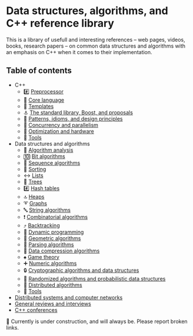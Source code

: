# Data structures, algorithms, and C++ reference library

This is a library of usefull and interesting references – web pages, videos, books, research papers – on common data structures and algorithms with an emphasis on C++ when it comes to their implementation.

## Table of contents

- C++
	* :hash: [Preprocessor](cpp/preprocessor.md)
	* :chestnut: [Core language](cpp/core_language.md)
	* :white_square_button: [Templates](cpp/templates.md)
	* :anchor: [The standard library, Boost, and proposals](cpp/std_library.md)
	* :bookmark_tabs: [Patterns, idioms, and design principles](cpp/patterns_and_idioms.md)
	* :twisted_rightwards_arrows: [Concurrency and parallelism](cpp/concurrency_and_parallelism.md)
	* :rocket: [Optimization and hardware](cpp/optimization_and_hardware.md)
	* :wrench: [Tools](cpp/tools.md)
- Data structures and algorithms
	* :microscope: [Algorithm analysis](data_structures_and_algorithms/algorithm_analysis.md)
	* :keycap_ten: [Bit algorithms](data_structures_and_algorithms/bit_algorithms.md)
	* :1234: [Sequence algorithms](data_structures_and_algorithms/sequence.md)
	* :signal_strength: [Sorting](data_structures_and_algorithms/sorting.md)
	* :left_right_arrow: [Lists](data_structures_and_algorithms/lists.md)
	* :deciduous_tree: [Trees](data_structures_and_algorithms/trees.md)
	* :hash: [Hash tables](data_structures_and_algorithms/hash_tables.md)
	* :top: [Heaps](data_structures_and_algorithms/heap.md)
	* :curly_loop: [Graphs](data_structures_and_algorithms/graphs.md)
	* :abc: [String algorithms](data_structures_and_algorithms/string.md)
	* :exclamation: [Combinatorial algorithms](data_structures_and_algorithms/combinatorics.md)
	* :arrow_heading_up: [Backtracking](data_structures_and_algorithms/backtracking.md)
	* :pushpin: [Dynamic programming](data_structures_and_algorithms/dynamic_programming.md)
	* :triangular_ruler: [Geometric algorithms](data_structures_and_algorithms/geometric.md)
	* :symbols: [Parsing algorithms](data_structures_and_algorithms/parsing.md)
	* :file_folder: [Data compression algorithms](data_structures_and_algorithms/compression.md)
	* :spades: [Game theory](data_structures_and_algorithms/game_theory.md)
	* :heavy_plus_sign: [Numeric algorithms](data_structures_and_algorithms/numeric.md)
	* :lock: [Cryptographic algorithms and data structures](data_structures_and_algorithms/cryptographic.md)
	* :game_die: [Randomized algorithms and probabilistic data structures](data_structures_and_algorithms/random.md)
	* :satellite: [Distributed algorithms](data_structures_and_algorithms/distributed.md)
	* :wrench: [Tools](data_structures_and_algorithms/tools.md)
- [Distributed systems and computer networks](distributed_systems.md)
- [General reviews and interviews](general_reviews.md)
- [C++ conferences](cpp/conferences.md)

:construction: Currently is under construction, and will always be. Please report broken links.

<!-- :hourglass: Optimization -->
